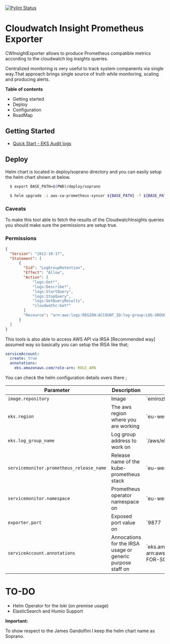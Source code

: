[![Pylint Status](https://app.travis-ci.com/WoodProgrammer/eks-cloudwatch-audit.svg?branch=hot_fix_1)](https://app.travis-ci.com/WoodProgrammer/soprano)

# Cloudwatch Insight Prometheus Exporter

CWInsightExporter allows to produce Prometheus compatible metrics according to the cloudwatch log insights queries.

Centralized monitoring is very useful to track system companents via single way.That approach brings single source of truth while monitoring, scaling and producing alerts.


<b> Table of contents </b>

* Getting started
* Deploy
* Configuration
* RoadMap


## Getting Started

* <a href="./deploy/soprano/values.yaml">Quick Start - EKS Audit logs</a>

## Deploy

Helm chart is located in deploy/soprano directory and you can easily setup the helm chart shown at below.

```sh
  $ export BASE_PATH=$(PWD)/deploy/soprano
  
  $ helm upgrade -i aws-cw-prometheus-syncer ${BASE_PATH} -f ${BASE_PATH}/values.yaml
```

### Caveats 
To make this tool able to fetch the results of the CloudwatchInsights queries you should make sure the permissions are setup true.

### Permissions
```json
{
  "Version": "2012-10-17",
  "Statement": [
      {
        "Sid": "LogGroupRetention",
        "Effect": "Allow",
        "Action": [
            "logs:Get*",
            "logs:Describe*",
            "logs:StartQuery",
            "logs:StopQuery",
            "logs:GetQueryResults",
            "cloudwathc:Get*"
        ]
        "Resource": "arn:aws:logs:REGION:ACCOUNT_ID:log-group:LOG-GROUP-NAME"
      }
  ]
}
```

This tools is also able to access AWS API via  IRSA [Recommended way] assumed way so basically you can setup the IRSA like that;

```yaml
serviceAccount:
  create: true
  annotations:
    eks.amazonaws.com/role-arn: ROLE_ARN
```

You can check the helm configuration details overs there ; 

| Parameter                         | Description                                                             | Default                     |
| --------------------------------- | ----------------------------------------------------------------------- | --------------------------- |
| `image.repository`                | Image                                                                   | `emirozbir/soprano
| `eks.region`                | The aws region where you are working                                                                    | `eu-west-1
| `eks.log_group_name`                | Log group address to work on                                                                    | `/aws/eks/test-cluster/cluster
| `servicemonitor.prometheus_release_name`                |  Release name of the kube-prometheus stack                                                                     | `eu-west-1
| `servicemonitor.namespace`                | Prometheus operator namespace on                                                                   | `eu-west-1
| `exporter.port`                | Exposed port value on                                                                   | `9877
| `serviceAccount.annotations`                | Annocations for the IRSA usage or generic purpose staff on                                                                   | `eks.amazonaws.com/role-arn: arn:aws:iam::ACCOUNT_ID:role/ROLE-FOR-SOPRANO"

# TO-DO

* Helm Operator for the loki (on premise usage)
* ElasticSearch and Humio Support

<b>Important:</b>

To show respect to the James Gandolfini I keep the helm chart name as Soprano.